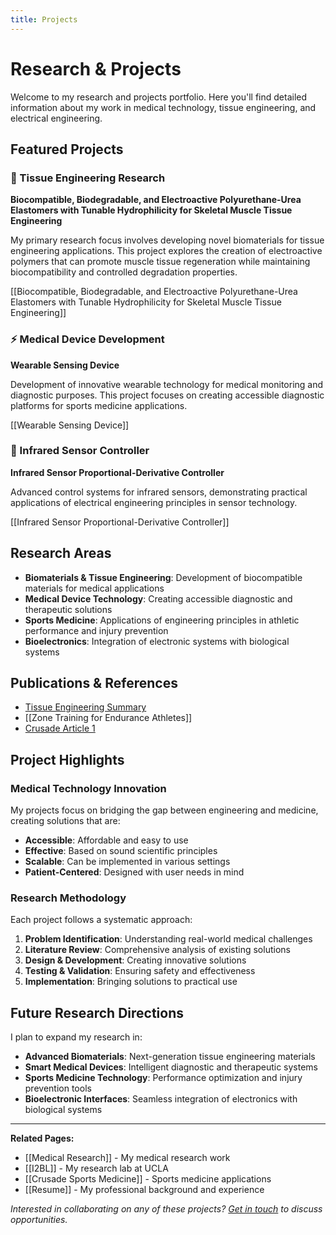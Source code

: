 ```yaml
---
title: Projects
---
```


# Research & Projects

Welcome to my research and projects portfolio. Here you'll find detailed information about my work in medical technology, tissue engineering, and electrical engineering.

## Featured Projects

### 🧬 Tissue Engineering Research
**Biocompatible, Biodegradable, and Electroactive Polyurethane-Urea Elastomers with Tunable Hydrophilicity for Skeletal Muscle Tissue Engineering**

My primary research focus involves developing novel biomaterials for tissue engineering applications. This project explores the creation of electroactive polymers that can promote muscle tissue regeneration while maintaining biocompatibility and controlled degradation properties.

[[Biocompatible, Biodegradable, and Electroactive Polyurethane-Urea Elastomers with Tunable Hydrophilicity for Skeletal Muscle Tissue Engineering]]

### ⚡ Medical Device Development
**Wearable Sensing Device**

Development of innovative wearable technology for medical monitoring and diagnostic purposes. This project focuses on creating accessible diagnostic platforms for sports medicine applications.

[[Wearable Sensing Device]]

### 🔬 Infrared Sensor Controller
**Infrared Sensor Proportional-Derivative Controller**

Advanced control systems for infrared sensors, demonstrating practical applications of electrical engineering principles in sensor technology.

[[Infrared Sensor Proportional-Derivative Controller]]

## Research Areas

- **Biomaterials & Tissue Engineering**: Development of biocompatible materials for medical applications
- **Medical Device Technology**: Creating accessible diagnostic and therapeutic solutions
- **Sports Medicine**: Applications of engineering principles in athletic performance and injury prevention
- **Bioelectronics**: Integration of electronic systems with biological systems

## Publications & References

- [Tissue Engineering Summary](./references/TissueEngineeringSummary.pdf)
- [[Zone Training for Endurance Athletes]]
- [Crusade Article 1](./references/CrusadeArticle1.pdf)

## Project Highlights

### Medical Technology Innovation
My projects focus on bridging the gap between engineering and medicine, creating solutions that are:
- **Accessible**: Affordable and easy to use
- **Effective**: Based on sound scientific principles
- **Scalable**: Can be implemented in various settings
- **Patient-Centered**: Designed with user needs in mind

### Research Methodology
Each project follows a systematic approach:
1. **Problem Identification**: Understanding real-world medical challenges
2. **Literature Review**: Comprehensive analysis of existing solutions
3. **Design & Development**: Creating innovative solutions
4. **Testing & Validation**: Ensuring safety and effectiveness
5. **Implementation**: Bringing solutions to practical use

## Future Research Directions

I plan to expand my research in:
- **Advanced Biomaterials**: Next-generation tissue engineering materials
- **Smart Medical Devices**: Intelligent diagnostic and therapeutic systems
- **Sports Medicine Technology**: Performance optimization and injury prevention tools
- **Bioelectronic Interfaces**: Seamless integration of electronics with biological systems

---

**Related Pages:**
- [[Medical Research]] - My medical research work
- [[I2BL]] - My research lab at UCLA
- [[Crusade Sports Medicine]] - Sports medicine applications
- [[Resume]] - My professional background and experience

*Interested in collaborating on any of these projects? [Get in touch](/index) to discuss opportunities.*
